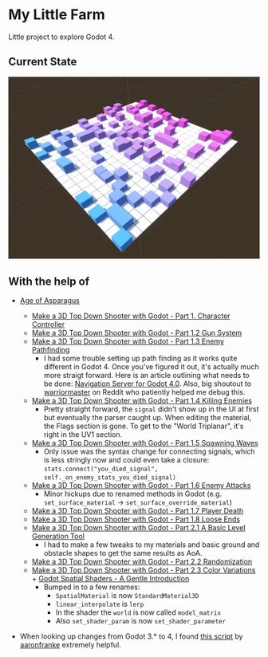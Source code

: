 # My Little Farm

Little project to explore Godot 4.

## Current State

![Screenshot of the current state of the project.](progress_documentation/2022-10-01/01.png?raw=true)



## With the help of

- [Age of Asparagus](https://www.youtube.com/c/AgeOfAsparagus)
  - [Make a 3D Top Down Shooter with Godot - Part 1. Character Controller](https://www.youtube.com/watch?v=HX6qpYjwN3M)
  - [Make a 3D Top Down Shooter with Godot - Part 1.2 Gun System](https://www.youtube.com/watch?v=mDYaJa6txwc)
  - [Make a 3D Top Down Shooter with Godot - Part 1.3 Enemy Pathfinding](https://www.youtube.com/watch?v=jcO9E7ZS4Eg)
    - I had some trouble setting up path finding as it works quite different in Godot 4. Once you've figured it out, it's actually much more straigt forward. Here is an article outlining what needs to be done: [Navigation Server for Godot 4.0](https://godotengine.org/article/navigation-server-godot-4-0). Also, big shoutout to [warriormaster](https://www.reddit.com/user/warriormaster/) on Reddit who patiently helped me debug this.
  - [Make a 3D Top Down Shooter with Godot - Part 1.4 Killing Enemies](https://www.youtube.com/watch?v=kewj-_5URnI)
    - Pretty straight forward, the `signal` didn't show up in the UI at first but eventually the parser caught up. When editing the material, the Flags section is gone. To get to the "World Triplanar", it's right in the UV1 section.
  - [Make a 3D Top Down Shooter with Godot - Part 1.5 Spawning Waves](https://www.youtube.com/watch?v=e7XyaROA4cM)
    - Only issue was the syntax change for connecting signals, which is less stringly now and could even take a closure: `stats.connect("you_died_signal", self._on_enemy_stats_you_died_signal)`
  - [Make a 3D Top Down Shooter with Godot - Part 1.6 Enemy Attacks](https://www.youtube.com/watch?v=JZs9PZNfGqs)
    - Minor hickups due to renamed methods in Godot (e.g. `set_surface_material` -> `set_surface_override_material`)
  - [Make a 3D Top Down Shooter with Godot - Part 1.7 Player Death](https://www.youtube.com/watch?v=a2J_9fco7xE)
  - [Make a 3D Top Down Shooter with Godot - Part 1.8 Loose Ends](https://www.youtube.com/watch?v=XUu9o8ddCZw)
  - [Make a 3D Top Down Shooter with Godot - Part 2.1 A Basic Level Generation Tool](https://www.youtube.com/watch?v=WjThx-Bdn5g)
    - I had to make a few tweaks to my materials and basic ground and obstacle shapes to get the same results as AoA.
  - [Make a 3D Top Down Shooter with Godot - Part 2.2 Randomization](https://www.youtube.com/watch?v=TIWUUgmc3nQ)
  - [Make a 3D Top Down Shooter with Godot - Part 2.3 Color Variations](https://www.youtube.com/watch?v=6uWM7tywBVU) + [Godot Spatial Shaders - A Gentle Introduction](https://www.youtube.com/watch?v=edITKOiqpHE)
    - Bumped in to a few renames:
      - `SpatialMaterial` is now `StandardMaterial3D`
      - `linear_interpolate` is `lerp`
      - In the shader the `world` is now called `model_matrix`
      - Also `set_shader_param` is now `set_shader_parameter`

- When looking up changes from Godot 3.* to 4, I found [this script](https://gist.github.com/aaronfranke/79b424226475d277d0035b7835b09c5f) by [aaronfranke](https://github.com/aaronfranke) extremely helpful.
